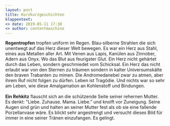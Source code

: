 ```yaml
---
layout: post
title: Kurzkurzgeschichten 
klappentext:
<> date: 2019-05-11 17:38
<> author: contentmaschine
---
```


<p align="justify"> 

<b>Regentropfen</b>
tropfen uniform im Regen. Blau-silberne Strahlen die sich unentwegt auf das Herz dieser Welt bewegen. Es war ein Herz aus Stahl, eines aus Metallen aller Art. Mit Venen aus Lapis, Kanülen aus Zinnober, Adern aus Onyx. Wo das Blut aus feurigster Glut. Ein Herz nicht gehärtet durch das Leben, sondern geschmiedet vom Schicksal. Ein Herz das nicht erlaubt war von den Sternen zu träumen sondern in kalter Universumskälte den braven Trabanten zu mimen. Die Andromedanebel zwar zu atmen, aber ihrem Ruf nicht folgen zu dürfen. Leben ist Tragödie. Und nichts war so sehr am Leben, wie diese Amalgamation an Kohlenstoff und Bindungen.
<br><br>
<b>Ein Rehkitz</b>
flauscht sich an die schützende Seite seiner rehernen Mutter. Es denkt: "Liebe. Zuhause. Mama. Liebe." und knolft vor Zuneigung. Seine Augen sind grün und halten an seiner Mutter fest als ob sie eine fallende Porzellanvase wäre. Es blickt sehr angestrengt und versucht dieses Bild für immer in eine seiner Tränen einzufangen. Es gelingt.

</p>
